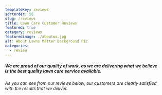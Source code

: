 ```yaml
---
templateKey: reviews
sortorder: 50
slug: /reviews
title: Lawn Care Customer Reviews
featured: true
category: reviews
featuredimage: ./aboutus.jpg
alt: About Lawns Matter Background Pic
categories:
  - review
---
```

##### We are proud of our quality of work, as we are delivering what we believe is the best quality lawn care service available. #####

###### As you can see from our reviews below, our customers are clearly satisfied with the results that we deliver. ######
